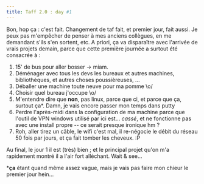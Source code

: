 ```yaml
---
title: Taff 2.0 : day #1
---
```


Bon, hop ça : c'est fait. Changement de taf fait, et premier jour, fait aussi.
Je peux pas m'empêcher de penser à mes anciens collègues, en me demandant
s'ils s'en sortent, etc. A priori, ça va disparaître avec l'arrivée de vrais
projets demain, parce que cette première journée a surtout été consacrée à :

  1. 15' de bus pour aller bosser -> miam.
  2. Déménager avec tous les devs les bureaux et autres machines, bibliothèques, et autres choses poussièreuses, ...
  3. Déballer une machine toute neuve pour ma pomme \o/
  4. Choisir quel bureau j'occupe \o/
  5. M'entendre dire que **non**, pas linux, parce que ci, et parce que ça, surtout ça*. Damn, je vais encore passer mon temps dans putty
  6. Perdre l'après-midi dans la configuration de ma machine parce que l'outil de VPN windows utilisé par ici est... _cassé_, et ne fonctionne pas avec une install propre -- ce serait presque ironique hm ?
  7. Roh, aller tirez un câble, le wifi c'est mal, il re-négocie le débit du réseau 50 fois par jours, et ça fait tomber les cheveux. :P

Au final, le jour 1 il est (très) bien ; et le principal projet qu'on m'a
rapidement montré il a l'air fort alléchant. Wait & see...

***ça** étant quand même assez vague, mais je vais pas faire mon chieur le premier jour hein...

